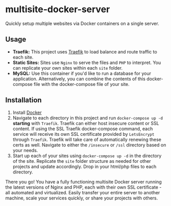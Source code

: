# multisite-docker-server
Quickly setup multiple websites via Docker containers on a single server.

## Usage
- **Traefik:** This project uses [Traefik](https://traefik.io) to load balance and route traffic to each site.
- **Static Sites:** Sites use `Nginx` to serve the files and `PHP` to interpret. You can replicate your own sites within each `site` folder.
- **MySQL:** Use this container if you'd like to run a database for your application. Alternatively, you can combine the contents of this docker-compose file with the docker-compose file of your site.

## Installation

1) Install [Docker](https://docker.com)
2) Navigate to each directory in this project and run `docker-compose up -d` **starting** with `Traefik`. 
Traefik can either host insecure content or SSL content. If using the SSL Traefik docker-compose command, each service will receive its own SSL certificate provided by `LetsEncrypt` through `Traefik`. Traefik will take care of automatically renewing these certs as well. Navigate to either the `/insecure` or `/ssl` directory based on your needs.
3) Start up each of your sites using `docker-compose up -d` in the directory of the site. Replicate the `site` folder structure as needed for other projects and update accordingly. Drop in your html/php files to each directory.

There you go! You have a fully functioning multisite Docker server running the latest versions of Nginx and PHP, each with their own SSL certificate - all automated and virtualized. Easily transfer your entire server to another machine, scale your services quickly, or share your projects with others. 